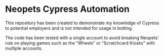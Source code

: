 # Neopets Cypress Automation

This repository has been created to demonstrate my knowledge of Cypress to potential employers and is not intended for usage in botting.

The code has been tested with a single account to avoid breaking Neopets’ rule on playing games such as the “Wheels” or “Scratchcard Kiosks” with multiple accounts.  


